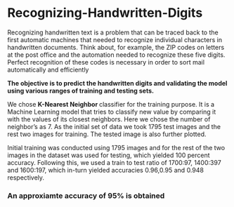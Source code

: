 # Recognizing-Handwritten-Digits

Recognizing handwritten text is a problem that can be traced back to the first automatic machines that needed to recognize individual characters in handwritten documents. Think about, for example, the ZIP codes on letters at the post office and the automation needed to recognize these five digits. Perfect recognition of these codes is necessary in order to sort mail automatically and efficiently


<b> The objective is to predict the handwritten digits and validating the model using various ranges of training and testing sets.</b>

We chose <b> K-Nearest Neighbor </b> classifier for the training purpose. It is a Machine Learning model that tries to classify new value by comparing it with the values of its closest neighbors. Here we chose the number of neighbor’s as 7. As the initial set of data we took 1795 test images and the rest two images for training. The tested image is also further plotted.

Initial training was conducted using 1795 images and for the rest of the two images in the dataset was used for testing, which yielded 100 percent accuracy. Following this, we used a train to test ratio of 1700:97, 1400:397 and 1600:197, which in-turn yielded accuracies 0.96,0.95 and 0.948 respectively.

<h3> An approxiamte accuracy of 95% is obtained </h3>
